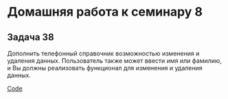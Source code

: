 # Домашняя работа к семинару 8

## Задача 38

Дополнить телефонный справочник возможностью изменения и удаления данных. Пользователь также может ввести имя или фамилию, и Вы должны реализовать функционал для изменения и удаления данных.

[Code](Jane's_phonebook/Jane's_phonebook.py)

